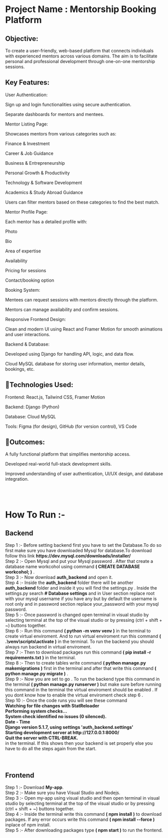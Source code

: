 <div><h1><strong>Project Name :</strong> Mentorship Booking Platform</h1></div>
 <div><h2><strong>Objective:</strong></h2><p>To create a user-friendly, web-based platform that connects individuals with experienced mentors across various domains. The aim is to facilitate personal and professional development through one-on-one mentorship sessions.</p></div>
 <h2><strong>Key Features:</strong></h2>
 <div><p>User Authentication:

Sign up and login functionalities using secure authentication.

Separate dashboards for mentors and mentees.

Mentor Listing Page:

Showcases mentors from various categories such as:

Finance & Investment

Career & Job Guidance

Business & Entrepreneurship

Personal Growth & Productivity

Technology & Software Development

Academics & Study Abroad Guidance

Users can filter mentors based on these categories to find the best match.

Mentor Profile Page:

Each mentor has a detailed profile with:

Photo

Bio

Area of expertise

Availability

Pricing for sessions

Contact/booking option

Booking System:

Mentees can request sessions with mentors directly through the platform.

Mentors can manage availability and confirm sessions.

Responsive Frontend Design:

Clean and modern UI using React and Framer Motion for smooth animations and user interactions.

Backend & Database:

Developed using Django for handling API, logic, and data flow.

Cloud MySQL database for storing user information, mentor details, bookings, etc.

 <h2><strong>🔹Technologies Used:</strong></h2>
Frontend: React.js, Tailwind CSS, Framer Motion

Backend: Django (Python)

Database: Cloud MySQL

Tools: Figma (for design), GitHub (for version control), VS Code

 <h2><strong>🔹Outcomes:</strong></h2>
A fully functional platform that simplifies mentorship access.

Developed real-world full-stack development skills.

Improved understanding of user authentication, UI/UX design, and database integration.</p></div>
<br>
<br>
<h1><strong>How To Run :-</strong></h1>
<h2><strong>Backend</strong></h2>
<div>Step 1 :- Before setting backend first you have to set the Database.To do so first make sure you have downloaded Mysql for database.To download follow this link <strong>https://dev.mysql.com/downloads/installer/</strong> </div>
<div>Step 2 :- Open Mysql and put your Mysql password . After that create a database name workcohol using command <strong>( CREATE DATABASE workcohol; )</strong> .</div>
<div>Step 3 :- Now download <strong>auth_backend</strong> and open it.</div>
<div>Step 4 :- Inside the <strong>auth_backend</strong> folder there will be another <strong>auth_backend</strong> folder and inside it you will find the settings.py . Inside the settings.py search <strong># Database settings</strong> and in User section replace root with your mysql username if you have any but by default the username is root only and in password section replace your_password with your mysql password. </div>
<div>Step 5 :- Once password is changed open terminal in visual studio by selecting terminal at the top of the visual studio or by pressing (ctrl + shift + ~) buttons together. </div>
<div>Step 6 :- Run this command <strong>( python -m venv venv )</strong> in the terminal to create virtual enviroment. And to run virtual enviroment run this command <strong>( .\venv\scripts\activate )</strong> in the terminal. To run the backend you should always run backend in virtual enviroment.</div>
<div>Step 7 :- Then to download packages run this command <strong>( pip install -r requirements.txt )</strong> in the terminal.</div>
<div>Step 8 :- Then to create tables write command <strong>( python manage.py makemigrations )</strong> first in the terminal and after that write this command <strong>( python manage.py migrate )</strong> .</div>
<div>Step 9 :- Now you are set to go . To run the backend type this command in the terminal <strong>( python manage.py runserver )</strong> but make sure before running this command in the terminal the virtual enviroment should be enabled . If you dont know how to enable the virtual enviroment check step 6 .</div>
<div>Step 10 :- Once the code runs you will see these command<strong><div>Watching for file changes with StatReloader</div>
<div>Performing system checks...</div>

<div>System check identified no issues (0 silenced).</div>
<div>Date - Time</div>
<div>Django version 5.1.7, using settings 'auth_backend.settings'</div>
<div>Starting development server at http://127.0.0.1:8000/</div>
<div>Quit the server with CTRL-BREAK.</strong> </div>
<div>in the terminal. If this shows then your backend is set properly else you have to do all the steps again from the start.</div></div>
<br>
<br>
<h2><strong>Frontend</strong></h2>
<div>Step 1 :- Download <strong>My-app</strong>.</div>
<div>Step 2 :- Make sure you have Visual Studio and Nodejs.</div>
<div>Step 3 :- Open my-app using visual studio and then open terminal in visual studio by selecting terminal at the top of the visual studio or by pressing (ctrl + shift + ~) buttons together.</div>
<div>Step 4 :- Inside the terminal write this command <strong>( npm install )</strong> to download packages. If any error occurs write this command <strong>( npm install --force )</strong> inplace of  npm install. </div>
<div>Step 5 :- After downloading packages type <strong>( npm start )</strong> to run the frontend.</div>
 
